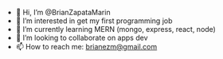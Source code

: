 - 👋 Hi, I’m @BrianZapataMarin
- 👀 I’m interested in get my first programming job
- 🌱 I’m currently learning MERN (mongo, express, react, node)
- 💞️ I’m looking to collaborate on apps dev
- 📫 How to reach me: brianezm@gmail.com

<!---
BrianEZM/BrianEZM is a ✨ special ✨ repository because its `README.md` (this file) appears on your GitHub profile.
You can click the Preview link to take a look at your changes.
--->

